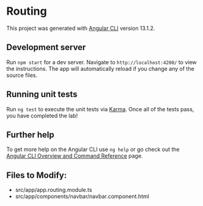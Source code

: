 # Routing

This project was generated with [Angular CLI](https://github.com/angular/angular-cli) version 13.1.2.

## Development server

Run `npm start` for a dev server. Navigate to `http://localhost:4200/` to view the instructions. The app will automatically reload if you change any of the source files.


## Running unit tests

Run `ng test` to execute the unit tests via [Karma](https://karma-runner.github.io). Once all of the tests pass, you have completed the lab!

## Further help

To get more help on the Angular CLI use `ng help` or go check out the [Angular CLI Overview and Command Reference](https://angular.io/cli) page.

## Files to Modify:
- src/app/app.routing.module.ts
- src/app/components/navbar/navbar.component.html